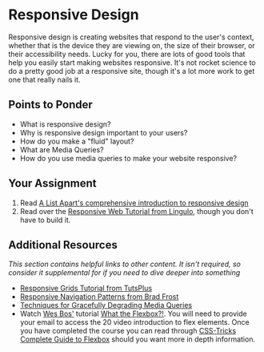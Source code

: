 # Responsive Design

Responsive design is creating websites that respond to the user's context, whether that is the device they are viewing on, the size of their browser, or their accessibility needs.  Lucky for you, there are lots of good tools that help you easily start making websites responsive.  It's not rocket science to do a pretty good job at a responsive site, though it's a lot more work to get one that really nails it.

## Points to Ponder

* What is responsive design?
* Why is responsive design important to your users?
* How do you make a "fluid" layout?
* What are Media Queries?
* How do you use media queries to make your website responsive?

## Your Assignment

1. Read [A List Apart's comprehensive introduction to responsive design](http://alistapart.com/article/responsive-web-design)
2. Read over the [Responsive Web Tutorial from Lingulo](http://www.lingulo.com/tutorials/css/how-to-build-a-html5-website-from-scratch), though you don't have to build it.

## Additional Resources

*This section contains helpful links to other content. It isn't required, so consider it supplemental for if you need to dive deeper into something*

* [Responsive Grids Tutorial from TutsPlus](http://webdesign.tutsplus.com/tutorials/htmlcss-tutorials/a-basic-responsive-grid-plus-handy-css3-media-query-reporter/)
* [Responsive Navigation Patterns from Brad Frost](http://bradfrostweb.com/blog/web/responsive-nav-patterns/)
* [Techniques for Gracefully Degrading Media Queries](http://coding.smashingmagazine.com/2011/08/10/techniques-for-gracefully-degrading-media-queries/)
* Watch [Wes Bos'](https://twitter.com/wesbos) tutorial [What the Flexbox?!](https://flexbox.io/). You will need to provide your email to access the 20 video introduction to flex elements. Once you have completed the course you can read through [CSS-Tricks Complete Guide to Flexbox](https://css-tricks.com/snippets/css/a-guide-to-flexbox/) should you want more in depth information.

